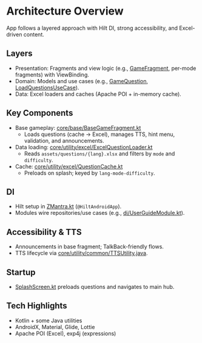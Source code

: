 # Architecture Overview

App follows a layered approach with Hilt DI, strong accessibility, and Excel-driven content.

## Layers
- Presentation: Fragments and view logic (e.g., [GameFragment](cci:2://file:///home/shadilrayyan/AndroidStudioProjects/MathsMathra/app/src/main/java/com/zendalona/zmantra/presentation/features/game/GameFragment.kt:23:0-133:1), per-mode fragments) with ViewBinding.
- Domain: Models and use cases (e.g., [GameQuestion](cci:2://file:///home/shadilrayyan/AndroidStudioProjects/MathsMathra/app/src/main/java/com/zendalona/zmantra/domain/model/GameQuestion.kt:3:0-8:1), [LoadQuestionsUseCase](cci:2://file:///home/shadilrayyan/AndroidStudioProjects/MathsMathra/app/src/main/java/com/zendalona/zmantra/domain/usecase/LoadQuestionsUseCase.kt:5:0-11:1)).
- Data: Excel loaders and caches (Apache POI + in-memory cache).

## Key Components
- Base gameplay: [core/base/BaseGameFragment.kt](cci:7://file:///home/shadilrayyan/AndroidStudioProjects/MathsMathra/app/src/main/java/com/zendalona/zmantra/core/base/BaseGameFragment.kt:0:0-0:0)
  - Loads questions (cache → Excel), manages TTS, hint menu, validation, and announcements.
- Data loading: [core/utility/excel/ExcelQuestionLoader.kt](cci:7://file:///home/shadilrayyan/AndroidStudioProjects/MathsMathra/app/src/main/java/com/zendalona/zmantra/core/utility/excel/ExcelQuestionLoader.kt:0:0-0:0)
  - Reads `assets/questions/{lang}.xlsx` and filters by `mode` and `difficulty`.
- Cache: [core/utility/excel/QuestionCache.kt](cci:7://file:///home/shadilrayyan/AndroidStudioProjects/MathsMathra/app/src/main/java/com/zendalona/zmantra/core/utility/excel/QuestionCache.kt:0:0-0:0)
  - Preloads on splash; keyed by `lang-mode-difficulty`.

## DI
- Hilt setup in [ZMantra.kt](cci:7://file:///home/shadilrayyan/AndroidStudioProjects/MathsMathra/app/src/main/java/com/zendalona/zmantra/ZMantra.kt:0:0-0:0) (`@HiltAndroidApp`).
- Modules wire repositories/use cases (e.g., [di/UserGuideModule.kt](cci:7://file:///home/shadilrayyan/AndroidStudioProjects/MathsMathra/app/src/main/java/com/zendalona/zmantra/di/UserGuideModule.kt:0:0-0:0)).

## Accessibility & TTS
- Announcements in base fragment; TalkBack-friendly flows.
- TTS lifecycle via [core/utility/common/TTSUtility.java](cci:7://file:///home/shadilrayyan/AndroidStudioProjects/MathsMathra/app/src/main/java/home/shadilrayyan/AndroidStudioProjects/MathsMathra/app/src/main/java/com/zendalona/zmantra/core/utility/common/TTSUtility.java:0:0-0:0).

## Startup
- [SplashScreen.kt](cci:7://file:///home/shadilrayyan/AndroidStudioProjects/MathsMathra/app/src/main/java/com/zendalona/zmantra/SplashScreen.kt:0:0-0:0) preloads questions and navigates to main hub.

## Tech Highlights
- Kotlin + some Java utilities
- AndroidX, Material, Glide, Lottie
- Apache POI (Excel), exp4j (expressions)